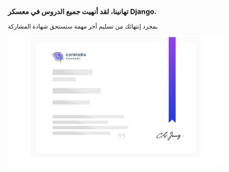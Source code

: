 ### تهانينا، لقد أنهيت جميع الدروس في معسكر Django.

بمجرد إنتهائك من تسليم أخر مهمة ستستحق شهادة المشاركة

![certificate](assets/certificate.jpg)

